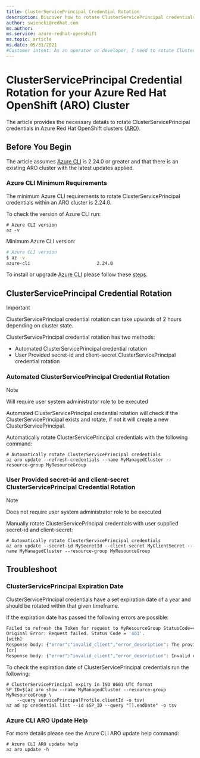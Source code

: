 ```yaml
---
title: ClusterServicePrincipal Credential Rotation 
description: Discover how to rotate ClusterServicePrincipal credentials in Azure Red Hat OpenShift (ARO).
author: swiencki@redhat.com
ms.author: 
ms.service: azure-redhat-openshift
ms.topic: article
ms.date: 05/31/2021
#Customer intent: As an operator or developer, I need to rotate ClusterServicePrincipal credentials
---
```

# ClusterServicePrincipal Credential Rotation for your Azure Red Hat OpenShift (ARO) Cluster

The article provides the necessary details to rotate ClusterServicePrincipal credentials in Azure Red Hat OpenShift clusters ([ARO](https://github.com/Azure/ARO-RP)).

## Before You Begin

The article assumes [Azure CLI](https://github.com/Azure/azure-cli) is 2.24.0 or greater and that there is an existing ARO cluster with the latest updates applied.

### Azure CLI Minimum Requirements

The minimum Azure CLI requirements to rotate ClusterServicePrincipal credentials within an ARO cluster is 2.24.0.

To check the version of Azure CLI run:
```azurecli-interactive
# Azure CLI version
az -v
```
Minimum Azure CLI version:
```bash
# Azure CLI version
$ az -v
azure-cli                         2.24.0
```
To install or upgrade [Azure CLI](https://github.com/Azure/azure-cli) please follow these [steps](https://docs.microsoft.com/en-us/cli/azure/install-azure-cli).

## ClusterServicePrincipal Credential Rotation
>[!IMPORTANT]
>  ClusterServicePrincipal credential rotation can take upwards of 2 hours depending on cluster state.

ClusterServicePrincipal credential rotation has two methods:
 - Automated ClusterServicePrincipal credential rotation 
 - User Provided secret-id and client-secret ClusterServicePrincipal credential rotation

### Automated ClusterServicePrincipal Credential Rotation

>[!NOTE]
> Will require user system administrator role to be executed

Automated ClusterServicePrincipal credential rotation will check if the ClusterServicePrincipal exists and rotate, if not it will create a new ClusterServicePrincipal.

Automatically rotate ClusterServicePrincipal credentials with the following command:

```azurecli-interactive
# Automatically rotate ClusterServicePrincipal credentials
az aro update --refresh-credentials --name MyManagedCluster --resource-group MyResourceGroup
```

### User Provided secret-id and client-secret ClusterServicePrincipal Credential Rotation

>[!NOTE]
> Does not require user system administrator role to be executed

Manually rotate ClusterServicePrincipal credentials with user supplied secret-id and client-secret:

```azurecli-interactive
# Automatically rotate ClusterServicePrincipal credentials
az aro update --secret-id MySecretId --client-secret MyClientSecret --name MyManagedCluster --resource-group MyResourceGroup
```

## Troubleshoot
### ClusterServicePrincipal Expiration Date

ClusterServicePrincipal credentials have a set expiration date of a year and should be rotated within that given timeframe.

If the expiration date has passed the following errors are possible:

```bash
Failed to refresh the Token for request to MyResourceGroup StatusCode=401
Original Error: Request failed. Status Code = '401'.
[with]
Response body: {"error":"invalid_client","error_description": The provided client secret keys are expired. 
[or]
Response body: {"error":"invalid_client","error_description": Invalid client secret is provided.
```

To check the expiration date of ClusterServicePrincipal credentials run the following:

```azurecli-interactive
# ClusterServicePrincipal expiry in ISO 8601 UTC format
SP_ID=$(az aro show --name MyManagedCluster --resource-group MyResourceGroup \
    --query servicePrincipalProfile.clientId -o tsv)
az ad sp credential list --id $SP_ID --query "[].endDate" -o tsv
```

### Azure CLI ARO Update Help
For more details please see the Azure CLI ARO update help command:

```azurecli-interactive
# Azure CLI ARO update help
az aro update -h
```

